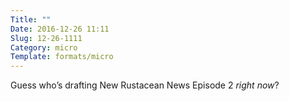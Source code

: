 ```yaml
---
Title: ""
Date: 2016-12-26 11:11
Slug: 12-26-1111
Category: micro
Template: formats/micro
---
```


Guess who’s drafting New Rustacean News Episode 2 *right now*?